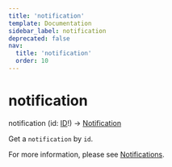 ```yaml
---
title: 'notification'
template: Documentation
sidebar_label: notification
deprecated: false
nav:
  title: 'notification'
  order: 10
---
```


# notification

<div className="pb-4 font-roboto-slab text-lg"><span className="font-bold">notification</span> <span style={{'fontWeight':400,'fontSize':'0.85em'}}>(id: <a href="/guardrails/docs/reference/graphql/scalar/ID">ID</a>!) &rarr; <a href="/guardrails/docs/reference/graphql/object/Notification">Notification</a></span>
</div>



Get a `notification` by `id`.

For more information, please see [Notifications](https://turbot.com/guardrails/docs/concepts/notifications).